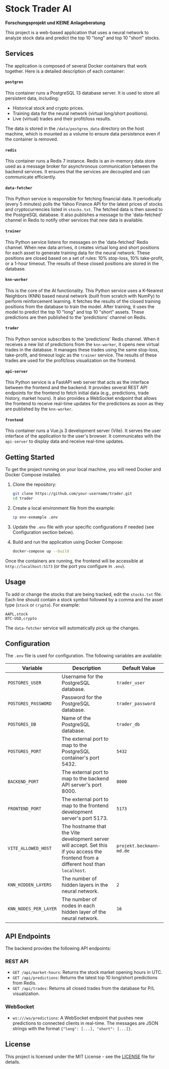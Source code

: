 # Stock Trader AI

**Forschungsprojekt und KEINE Anlageberatung**

This project is a web-based application that uses a neural network to analyze stock data and predict the top 10 "long" and top 10 "short" stocks.

## Services

The application is composed of several Docker containers that work together. Here is a detailed description of each container:

#### `postgres`
<p>This container runs a PostgreSQL 13 database server. It is used to store all persistent data, including:</p>
<ul>
  <li>Historical stock and crypto prices.</li>
  <li>Training data for the neural network (virtual long/short positions).</li>
  <li>Live (virtual) trades and their profit/loss results.</li>
</ul>
<p>The data is stored in the <code>/data/postgres_data</code> directory on the host machine, which is mounted as a volume to ensure data persistence even if the container is removed.</p>

#### `redis`
<p>This container runs a Redis 7 instance. Redis is an in-memory data store used as a message broker for asynchronous communication between the backend services. It ensures that the services are decoupled and can communicate efficiently.</p>

#### `data-fetcher`
<p>This Python service is responsible for fetching financial data. It periodically (every 5 minutes) polls the Yahoo Finance API for the latest prices of stocks and cryptocurrencies listed in <code>stocks.txt</code>. The fetched data is then saved to the PostgreSQL database. It also publishes a message to the 'data-fetched' channel in Redis to notify other services that new data is available.</p>

#### `trainer`
<p>This Python service listens for messages on the 'data-fetched' Redis channel. When new data arrives, it creates virtual long and short positions for each asset to generate training data for the neural network. These positions are closed based on a set of rules: 10% stop-loss, 10% take-profit, or a 1-hour timeout. The results of these closed positions are stored in the database.</p>

#### `knn-worker`
<p>This is the core of the AI functionality. This Python service uses a K-Nearest Neighbors (KNN) based neural network (built from scratch with NumPy) to perform reinforcement learning. It fetches the results of the closed training positions from the database to train the model. After training, it uses the model to predict the top 10 "long" and top 10 "short" assets. These predictions are then published to the 'predictions' channel on Redis.</p>

#### `trader`
<p>This Python service subscribes to the 'predictions' Redis channel. When it receives a new list of predictions from the <code>knn-worker</code>, it opens new virtual trades in the database. It manages these trades using the same stop-loss, take-profit, and timeout logic as the <code>trainer</code> service. The results of these trades are used for the profit/loss visualization on the frontend.</p>

#### `api-server`
<p>This Python service is a FastAPI web server that acts as the interface between the frontend and the backend. It provides several REST API endpoints for the frontend to fetch initial data (e.g., predictions, trade history, market hours). It also provides a WebSocket endpoint that allows the frontend to receive real-time updates for the predictions as soon as they are published by the <code>knn-worker</code>.</p>

#### `frontend`
<p>This container runs a Vue.js 3 development server (Vite). It serves the user interface of the application to the user's browser. It communicates with the <code>api-server</code> to display data and receive real-time updates.</p>

## Getting Started

To get the project running on your local machine, you will need Docker and Docker Compose installed.

1.  Clone the repository:
    ```sh
    git clone https://github.com/your-username/trader.git
    cd trader
    ```
2.  Create a local environment file from the example:
    ```sh
    cp env-exmample .env
    ```
3.  Update the `.env` file with your specific configurations if needed (see Configuration section below).

4.  Build and run the application using Docker Compose:
    ```sh
    docker-compose up --build
    ```

Once the containers are running, the frontend will be accessible at `http://localhost:5173` (or the port you configure in `.env`).

## Usage

To add or change the stocks that are being tracked, edit the `stocks.txt` file. Each line should contain a stock symbol followed by a comma and the asset type (`stock` or `crypto`). For example:
```
AAPL,stock
BTC-USD,crypto
```
The `data-fetcher` service will automatically pick up the changes.

## Configuration

The `.env` file is used for configuration. The following variables are available:

| Variable              | Description                                                                                             | Default Value   |
| --------------------- | ------------------------------------------------------------------------------------------------------- | --------------- |
| `POSTGRES_USER`       | Username for the PostgreSQL database.                                                                   | `trader_user`   |
| `POSTGRES_PASSWORD`   | Password for the PostgreSQL database.                                                                   | `trader_password`|
| `POSTGRES_DB`         | Name of the PostgreSQL database.                                                                        | `trader_db`     |
| `POSTGRES_PORT`       | The external port to map to the PostgreSQL container's port 5432.                                       | `5432`          |
| `BACKEND_PORT`        | The external port to map to the backend API server's port 8000.                                         | `8000`          |
| `FRONTEND_PORT`       | The external port to map to the frontend development server's port 5173.                                | `5173`          |
| `VITE_ALLOWED_HOST`   | The hostname that the Vite development server will accept. Set this if you access the frontend from a different host than `localhost`. | `projekt.beckmann-md.de` |
| `KNN_HIDDEN_LAYERS`   | The number of hidden layers in the neural network.                                                      | `2`             |
| `KNN_NODES_PER_LAYER` | The number of nodes in each hidden layer of the neural network.                                         | `16`            |


## API Endpoints

The backend provides the following API endpoints:

### REST API

-   `GET /api/market-hours`: Returns the stock market opening hours in UTC.
-   `GET /api/predictions`: Returns the latest top 10 long/short predictions from Redis.
-   `GET /api/trades`: Returns all closed trades from the database for P/L visualization.

### WebSocket

-   `ws:///ws/predictions`: A WebSocket endpoint that pushes new predictions to connected clients in real-time. The messages are JSON strings with the format `{"long": [...], "short": [...]}`.

## License

This project is licensed under the MIT License - see the [LICENSE](LICENSE) file for details.